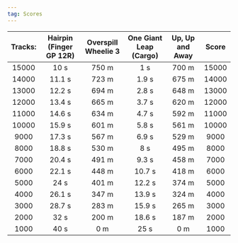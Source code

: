 ```yaml
---
tag: Scores
---
```

Tracks: | Hairpin (Finger GP 12R) | Overspill Wheelie 3 | One Giant Leap (Cargo) | Up, Up and Away | Score  
:--: | :--: | :--: | :--: | :--:  | :--:   
15000 | 10 s | 750 m | 1 s | 700 m | 15000  
14000 | 11.1 s | 723 m | 1.9 s | 675 m | 14000  
13000 | 12.2 s | 694 m | 2.8 s | 648 m | 13000  
12000 | 13.4 s | 665 m | 3.7 s | 620 m | 12000  
11000 | 14.6 s | 634 m | 4.7 s | 592 m | 11000  
10000 | 15.9 s | 601 m | 5.8 s | 561 m | 10000  
9000 | 17.3 s | 567 m | 6.9 s | 529 m | 9000  
8000 | 18.8 s | 530 m | 8 s | 495 m | 8000  
7000 | 20.4 s | 491 m | 9.3 s | 458 m | 7000  
6000 | 22.1 s | 448 m | 10.7 s | 418 m | 6000  
5000 | 24 s | 401 m | 12.2 s | 374 m | 5000  
4000 | 26.1 s | 347 m | 13.9 s | 324 m | 4000  
3000 | 28.7 s | 283 m | 15.9 s | 265 m | 3000  
2000 | 32 s | 200 m | 18.6 s | 187 m | 2000  
1000 | 40 s | 0 m | 25 s | 0 m | 1000  
